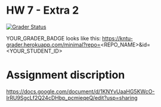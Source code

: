# HW 7 - Extra 2

[![Grader Status](YOUR_GRADER_BADGE)](YOUR_GRADER_BADGE)

YOUR_GRADER_BADGE looks like this: https://kntu-grader.herokuapp.com/minimal?repo=<REPO_NAME>&id=<YOUR_STUDENT_ID>


# Assignment discription


https://docs.google.com/document/d/1KNYvUaaHG5KWcO-IrRU9SgcLf2Q24cDHbp_pcmieqeQ/edit?usp=sharing
